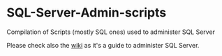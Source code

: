# SQL-Server-Admin-scripts
Compilation of Scripts (mostly SQL ones) used to administer SQL Server

Please check also the [wiki](/wiki) as it's a guide to administer SQL Server.
